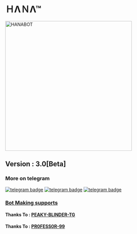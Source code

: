 # ＨΛＮΛ™
<img src="https://telegra.ph/file/8834f67339c02cfec28cd.jpg" alt="HANABOT" border="0" height="410" width="400" align="center" />

## Version : 3.0[Beta]

### More on telegram
[![telegram badge](https://img.shields.io/badge/Message-MissHana_Msbot-30302f?style=flat&logo=telegram)](https://telegram.me/MissHana_Msbot)
[![telegram badge](https://img.shields.io/badge/GROUP-MLM_MOVIE_NIGHT-30302f?style=flat&logo=telegram)](https://t.me/NEW_MLM_HD_MOVES)
[![telegram badge](https://img.shields.io/badge/NEW_MOVIES-New_Movies-30302f?style=flat&logo=telegram)](https://t.me/MMN_ROKERS)

### <u>Bot Making supports</u>
#### Thanks To : [PEAKY-BLINDER-TG](https://github.com/PEAKY-BLINDER-TG)
#### Thanks To : [PR0FESS0R-99](https://github.com/PR0FESS0R-99)
